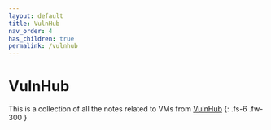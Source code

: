 ```yaml
---
layout: default
title: VulnHub
nav_order: 4
has_children: true
permalink: /vulnhub
---
```


# VulnHub

This is a collection of all the notes related to VMs from [VulnHub](https://vulnhub.com)
{: .fs-6 .fw-300 }
